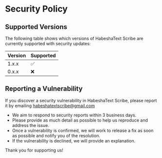 # Security Policy

## Supported Versions

The following table shows which versions of HabeshaText Scribe are currently supported with security updates:

| Version | Supported          |
| ------- | ------------------ |
| 1.x.x   | :white_check_mark: |
| 0.x.x   | :x:                |

## Reporting a Vulnerability

If you discover a security vulnerability in HabeshaText Scribe, please report it by emailing habeshatextscribe@gmail.com

- We aim to respond to security reports within 3 business days.
- Please provide as much detail as possible to help us reproduce and address the issue.
- Once a vulnerability is confirmed, we will work to release a fix as soon as possible and notify you of the resolution.
- If the vulnerability is declined, we will provide an explanation.

Thank you for supporting us!
